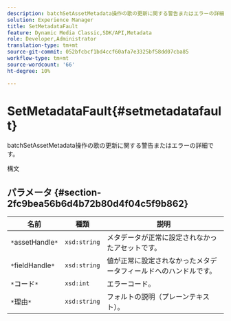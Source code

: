 ```yaml
---
description: batchSetAssetMetadata操作の歌の更新に関する警告またはエラーの詳細です。
solution: Experience Manager
title: SetMetadataFault
feature: Dynamic Media Classic,SDK/API,Metadata
role: Developer,Administrator
translation-type: tm+mt
source-git-commit: 052bfcbcf1bd4ccf60afa7e3325bf58dd07cba85
workflow-type: tm+mt
source-wordcount: '66'
ht-degree: 10%

---
```



# SetMetadataFault{#setmetadatafault}

batchSetAssetMetadata操作の歌の更新に関する警告またはエラーの詳細です。

構文

## パラメータ {#section-2fc9bea56b6d4b72b80d4f04c5f9b862}

| 名前 | 種類 | 説明 |
|---|---|---|
| `*`assetHandle`*` | `xsd:string` | メタデータが正常に設定されなかったアセットです。 |
| `*`fieldHandle`*` | `xsd:string` | 値が正常に設定されなかったメタデータフィールドへのハンドルです。 |
| `*`コード`*` | `xsd:int` | エラーコード。 |
| `*`理由`*` | `xsd:string` | フォルトの説明（プレーンテキスト）。 |


